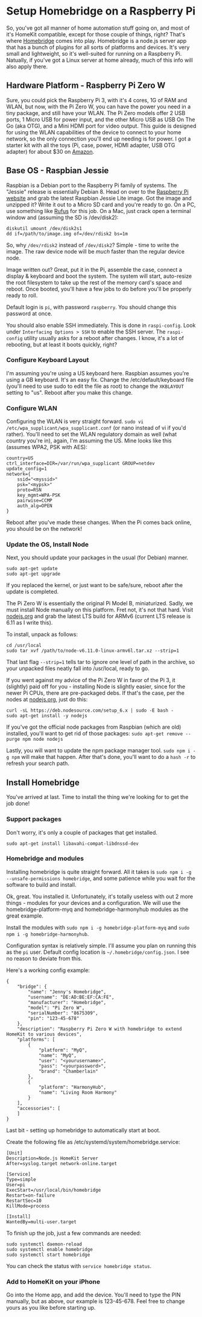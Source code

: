 # Setup Homebridge on a Raspberry Pi

So, you've got all manner of home automation stuff going on, and most of it's HomeKit compatible, except for those couple of things, right? That's where [Homebridge](https://github.com/nfarina/homebridge) comes into play. Homebridge is a node.js server app that has a bunch of plugins for all sorts of platforms and devices. It's very small and lightweight, so it's well-suited for running on a Raspberry Pi. Natually, if you've got a Linux server at home already, much of this info will also apply there.

## Hardware Platform - Raspberry Pi Zero W

Sure, you could pick the Raspberry Pi 3, with it's 4 cores, 1G of RAM and WLAN, but now, with the Pi Zero W, you can have the power you need in a tiny package, and still have your WLAN.  The Pi Zero models offer 2 USB ports, 1 Micro USB for power input, and the other Micro USB as USB On The Go (aka OTG), and a Mini HDMI port for video output. This guide is designed for using the WLAN capabilities of the device to connect to your home network, so the only connection you'll end up needing is for power. I got a starter kit with all the toys (Pi, case, power, HDMI adapter, USB OTG adapter) for about $30 on [Amazon](http://a.co/6huaId0).

## Base OS - Raspbian Jessie

Raspbian is a Debian port to the Raspberry Pi family of systems. The "Jessie" release is essentially Debian 8. Head on over to the [Raspberry Pi website](https://www.raspberrypi.org/downloads/raspbian/) and grab the latest Raspbian Jessie Lite image. Got the image and unzipped it? Write it out to a Micro SD card and you're ready to go. On a PC, use something like [Rufus](https://rufus.akeo.ie) for this job. On a Mac, just crack open a terminal window and (assuming the SD is /dev/disk2):

```
diskutil umount /dev/disk2s1
dd if=/path/to/image.img of=/dev/rdisk2 bs=1m
```

So, why `/dev/rdisk2` instead of `/dev/disk2`? Simple - time to write the image.  The raw device node will be *much* faster than the regular device node.

Image written out? Great, put it in the Pi, assemble the case, connect a display & keyboard and boot the system. The system will start, auto-resize the root filesystem to take up the rest of the memory card's space and reboot. Once booted, you'll have a few jobs to do before you'll be properly ready to roll.

Default login is `pi`, with password `raspberry`. You should change this password at once.

You should also enable SSH immediately. This is done in `raspi-config`.  Look under `Interfacing Options > SSH` to enable the SSH server. The `raspi-config` utility usually asks for a reboot after changes. I know, it's a lot of rebooting, but at least it boots quickly, right?

### Configure Keyboard Layout

I'm assuming you're using a US keyboard here. Raspbian assumes you're using a GB keyboard. It's an easy fix.  Change the /etc/default/keyboard file (you'll need to use sudo to edit the file as root) to change the `XKBLAYOUT` setting to "us".  Reboot after you make this change.

### Configure WLAN

Configuring the WLAN is very straight forward.  `sudo vi /etc/wpa_supplicant/wpa_supplicant.conf` (or nano instead of vi if you'd rather). You'll need to set the WLAN regulatory domain as well (what country you're in), again, I'm assuming the US. Mine looks like this (assumes WPA2, PSK with AES):

```
country=US
ctrl_interface=DIR=/var/run/wpa_supplicant GROUP=netdev
update_config=1
network={
	ssid="<myssid>"
	psk="<mypsk>"
	proto=RSN
	key_mgmt=WPA-PSK
	pairwise=CCMP
	auth_alg=OPEN
}
```
Reboot after you've made these changes. When the Pi comes back online, you should be on the network!

### Update the OS, Install Node

Next, you should update your packages in the usual (for Debian) manner.
```
sudo apt-get update
sudo apt-get upgrade
```
If you replaced the kernel, or just want to be safe/sure, reboot after the update is completed.

The Pi Zero W is essentially the original Pi Model B, miniaturized. Sadly, we must install Node manually on this platform.  Fret not, it's not that hard.  Visit [nodejs.org](https://nodejs.org/en/download/) and grab the latest LTS build for ARMv6 (current LTS release is 6.11 as I write this).

To install, unpack as follows:

```
cd /usr/local
sudo tar xvf /path/to/node-v6.11.0-linux-armv6l.tar.xz --strip=1
```
That last flag `--strip=1` tells tar to ignore one level of path in the archive, so your unpacked files neatly fall into /usr/local, ready to go.

If you went against my advice of the Pi Zero W in favor of the Pi 3, it (slightly) paid off for you - installing Node is slightly easier, since for the newer Pi CPUs, there are pre-packaged debs.  If that's the case, per the nodes at [nodejs.org](https://nodejs.org/en/download/package-manager/), just do this:

```
curl -sL https://deb.nodesource.com/setup_6.x | sudo -E bash -
sudo apt-get install -y nodejs
```
If you've got the official node packages from Raspbian (which are old) installed, you'll want to get rid of those packages: `sudo apt-get remove --purge npm node nodejs`

Lastly, you will want to update the npm package manager tool. `sudo npm i -g npm` will make that happen. After that's done, you'll want to do a `hash -r` to refresh your search path.

## Install Homebridge

You've arrived at last. Time to install the thing we're looking for to get the job done!

### Support packages

Don't worry, it's only a couple of packages that get installed.

```
sudo apt-get install libavahi-compat-libdnssd-dev
```

### Homebridge and modules

Installing homebridge is quite straight forward.  All it takes is `sudo npm i -g --unsafe-permissions homebridge`, and some patience while you wait for the software to build and install.

Ok, great. You installed it. Unfortunately, it's totally useless with out 2 more things - modules for your devices and a configuration. We will use the homebridge-platform-myq and homebridge-harmonyhub modules as the great example.

Install the modules with `sudo npm i -g homebridge-platform-myq` and `sudo npm i -g homebridge-harmonyhub`.

Configuration syntax is relatively simple.  I'll assume you plan on running this as the `pi` user. Default config location is `~/.homebridge/config.json`. I see no reason to deviate from this.

Here's a working config example:

```
{
    "bridge": {
        "name": "Jenny's Homebridge",
        "username": "DE:AD:BE:EF:CA:FE",
		"manufacturer": "Homebridge",
		"model": "Pi Zero W",
		"serialNumber": "8675309",
        "pin": "123-45-678"
    },
    "description": "Raspberry Pi Zero W with homebridge to extend HomeKit to various devices",
    "platforms": [
        {
            "platform": "MyQ",
            "name": "MyQ",
            "user": "<yourusername>",
            "pass": "<yourpassword>",
            "brand": "Chamberlain"
        },
        {
            "platform": "HarmonyHub",
            "name": "Living Room Harmony"
        }
    ],
    "accessories": [
    ]
}
```

Last bit - setting up homebridge to automatically start at boot.

Create the following file as /etc/systemd/system/homebridge.service:

```
[Unit]
Description=Node.js HomeKit Server
After=syslog.target network-online.target

[Service]
Type=simple
User=pi
ExecStart=/usr/local/bin/homebridge
Restart=on-failure
RestartSec=10
KillMode=process

[Install]
WantedBy=multi-user.target
```

To finish up the job, just a few commands are needed:

```
sudo systemctl daemon-reload
sudo systemctl enable homebridge
sudo systemctl start homebridge
```

You can check the status with `service homebridge status`.

### Add to HomeKit on your iPhone

Go into the Home app, and add the device. You'll need to type the PIN manually, but as above, our example is 123-45-678. Feel free to change yours as you like before starting up.
